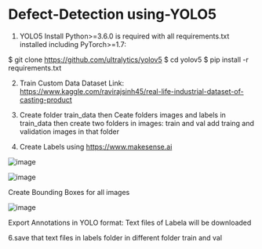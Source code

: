 # Defect-Detection using-YOLO5

1. YOLO5
 Install
Python>=3.6.0 is required with all requirements.txt installed including PyTorch>=1.7:
  
 $ git clone https://github.com/ultralytics/yolov5
$ cd yolov5
$ pip install -r requirements.txt

2. Train Custom Data
Dataset Link:
https://www.kaggle.com/ravirajsinh45/real-life-industrial-dataset-of-casting-product


3. Create folder train_data
  then Ceate folders images and labels in train_data
  then create two folders in images:
  train and val
  add traing and validation images in that folder
  
5.  Create Labels using https://www.makesense.ai


![image](https://user-images.githubusercontent.com/34790064/128226356-b5ded02a-8c20-416e-a640-9ac7371a8912.png)


![image](https://user-images.githubusercontent.com/34790064/128226697-bfdaca23-f652-4b74-a5fa-cc28e4b72179.png)


Create Bounding Boxes for all images

![image](https://user-images.githubusercontent.com/34790064/128226975-efe520ef-87b2-4ce3-acff-9547ce8bf210.png)


Export Annotations in YOLO format:
Text files of Labela will be downloaded

6.save that text files in labels folder in different folder train and val











